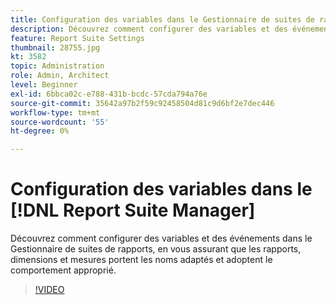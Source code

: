 ```yaml
---
title: Configuration des variables dans le Gestionnaire de suites de rapports
description: Découvrez comment configurer des variables et des événements dans le Gestionnaire de suites de rapports, en vous assurant que les rapports, dimensions et mesures portent les noms adaptés et adoptent le comportement approprié.
feature: Report Suite Settings
thumbnail: 28755.jpg
kt: 3582
topic: Administration
role: Admin, Architect
level: Beginner
exl-id: 6bbca02c-e788-431b-bcdc-57cda794a76e
source-git-commit: 35642a97b2f59c92458504d81c9d6bf2e7dec446
workflow-type: tm+mt
source-wordcount: '55'
ht-degree: 0%

---
```


# Configuration des variables dans le [!DNL Report Suite Manager]

Découvrez comment configurer des variables et des événements dans le Gestionnaire de suites de rapports, en vous assurant que les rapports, dimensions et mesures portent les noms adaptés et adoptent le comportement approprié.

>[!VIDEO](https://video.tv.adobe.com/v/31116/?quality=12&learn=on&captions=fre_fr)

